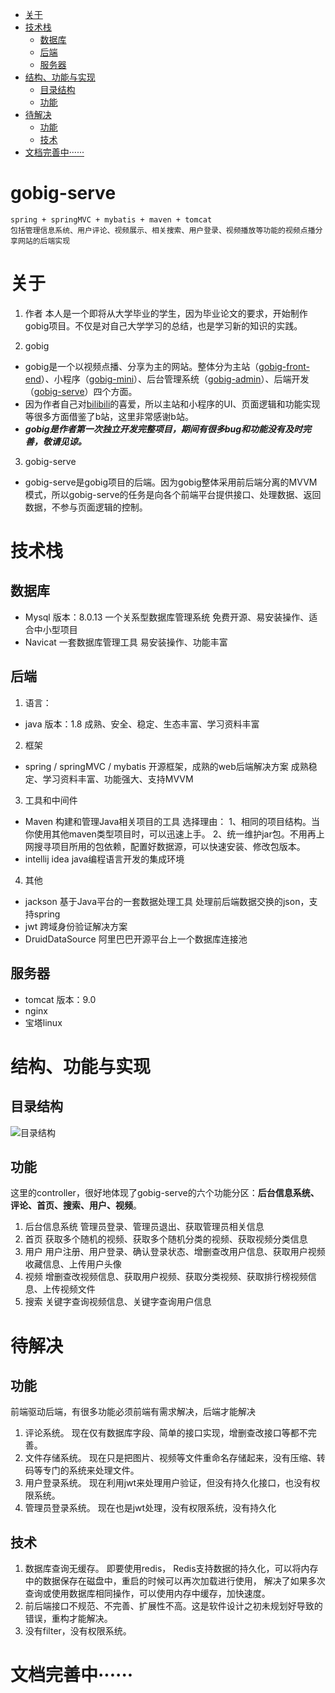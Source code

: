 <!-- TOC -->

- [关于](#%E5%85%B3%E4%BA%8E)
- [技术栈](#%E6%8A%80%E6%9C%AF%E6%A0%88)
    - [数据库](#%E6%95%B0%E6%8D%AE%E5%BA%93)
    - [后端](#%E5%90%8E%E7%AB%AF)
    - [服务器](#%E6%9C%8D%E5%8A%A1%E5%99%A8)
- [结构、功能与实现](#%E7%BB%93%E6%9E%84%E5%8A%9F%E8%83%BD%E4%B8%8E%E5%AE%9E%E7%8E%B0)
    - [目录结构](#%E7%9B%AE%E5%BD%95%E7%BB%93%E6%9E%84)
    - [功能](#%E5%8A%9F%E8%83%BD)
- [待解决](#%E5%BE%85%E8%A7%A3%E5%86%B3)
    - [功能](#%E5%8A%9F%E8%83%BD)
    - [技术](#%E6%8A%80%E6%9C%AF)
- [文档完善中······](#%E6%96%87%E6%A1%A3%E5%AE%8C%E5%96%84%E4%B8%AD%C2%B7%C2%B7%C2%B7%C2%B7%C2%B7%C2%B7)

<!-- /TOC -->

 # gobig-serve
    spring + springMVC + mybatis + maven + tomcat
    包括管理信息系统、用户评论、视频展示、相关搜索、用户登录、视频播放等功能的视频点播分享网站的后端实现

# 关于
1. 作者
本人是一个即将从大学毕业的学生，因为毕业论文的要求，开始制作gobig项目。不仅是对自己大学学习的总结，也是学习新的知识的实践。

2. gobig
- gobig是一个以视频点播、分享为主的网站。整体分为主站（[gobig-front-end](https://github.com/SHGgo/gobig-front-end)）、小程序（[gobig-mini](https://github.com/SHGgo/gobig-front-end)）、后台管理系统（[gobig-admin](https://github.com/SHGgo/gobig-front-end)）、后端开发（[gobig-serve](https://github.com/SHGgo/gobig-serve)）四个方面。
- 因为作者自己对[bilibili](https://www.bilibili.com/)的喜爱，所以主站和小程序的UI、页面逻辑和功能实现等很多方面借鉴了b站，这里非常感谢b站。
- ***gobig是作者第一次独立开发完整项目，期间有很多bug和功能没有及时完善，敬请见谅。***

3. gobig-serve
- gobig-serve是gobig项目的后端。因为gobig整体采用前后端分离的MVVM模式，所以gobig-serve的任务是向各个前端平台提供接口、处理数据、返回数据，不参与页面逻辑的控制。

# 技术栈

## 数据库
- Mysql
版本：8.0.13
一个关系型数据库管理系统
免费开源、易安装操作、适合中小型项目
- Navicat
一套数据库管理工具
易安装操作、功能丰富

## 后端
1. 语言：
- java 
版本：1.8
成熟、安全、稳定、生态丰富、学习资料丰富
2. 框架
- spring / springMVC / mybatis
开源框架，成熟的web后端解决方案
成熟稳定、学习资料丰富、功能强大、支持MVVM
3. 工具和中间件
- Maven
构建和管理Java相关项目的工具
选择理由：
1、相同的项目结构。当你使用其他maven类型项目时，可以迅速上手。
2、统一维护jar包。不用再上网搜寻项目所用的包依赖，配置好数据源，可以快速安装、修改包版本。
- intellij idea
java编程语言开发的集成环境
4. 其他
- jackson
基于Java平台的一套数据处理工具
处理前后端数据交换的json，支持spring
- jwt
跨域身份验证解决方案
- DruidDataSource
阿里巴巴开源平台上一个数据库连接池

## 服务器
- tomcat
版本：9.0
- nginx
- 宝塔linux

# 结构、功能与实现

## 目录结构
![目录结构](https://img-blog.csdnimg.cn/202004251728581.png?x-oss-process=image/watermark,type_ZmFuZ3poZW5naGVpdGk,shadow_10,text_aHR0cHM6Ly9ibG9nLmNzZG4ubmV0L3FxXzQxNzg1OTIy,size_16,color_FFFFFF,t_70)

## 功能
这里的controller，很好地体现了gobig-serve的六个功能分区：**后台信息系统、评论、首页、搜索、用户、视频**。
1. 后台信息系统
管理员登录、管理员退出、获取管理员相关信息
2. 首页
获取多个随机的视频、获取多个随机分类的视频、获取视频分类信息
3. 用户
用户注册、用户登录、确认登录状态、增删查改用户信息、获取用户视频收藏信息、上传用户头像
4. 视频
增删查改视频信息、获取用户视频、获取分类视频、获取排行榜视频信息、上传视频文件
6. 搜索
关键字查询视频信息、关键字查询用户信息

# 待解决

## 功能
前端驱动后端，有很多功能必须前端有需求解决，后端才能解决
1. 评论系统。
现在仅有数据库字段、简单的接口实现，增删查改接口等都不完善。
2. 文件存储系统。
现在只是把图片、视频等文件重命名存储起来，没有压缩、转码等专门的系统来处理文件。
3. 用户登录系统。
现在利用jwt来处理用户验证，但没有持久化接口，也没有权限系统。
4. 管理员登录系统。
现在也是jwt处理，没有权限系统，没有持久化

## 技术
1. 数据库查询无缓存。
即要使用redis，
Redis支持数据的持久化，可以将内存中的数据保存在磁盘中，重启的时候可以再次加载进行使用，
解决了如果多次查询或使用数据库相同操作，可以使用内存中缓存，加快速度。
2. 前后端接口不规范、不完善、扩展性不高。这是软件设计之初未规划好导致的错误，重构才能解决。
3. 没有filter，没有权限系统。

# 文档完善中······



